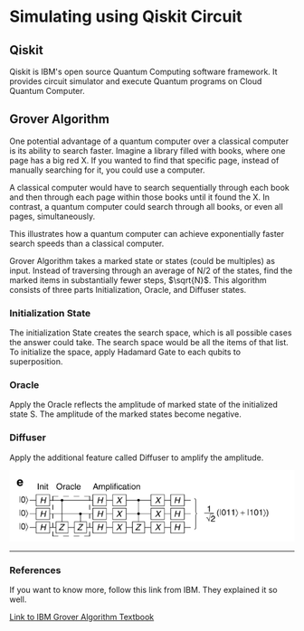 # Simulating using Qiskit Circuit

## Qiskit 
Qiskit is IBM's open source Quantum Computing software framework. It provides circuit simulator and execute Quantum programs on Cloud Quantum Computer.

## Grover Algorithm
One potential advantage of a quantum computer over a classical computer is its ability to search faster. Imagine a library filled with books, where one page has a big red X. If you wanted to find that specific page, instead of manually searching for it, you could use a computer.

A classical computer would have to search sequentially through each book and then through each page within those books until it found the X. In contrast, a quantum computer could search through all books, or even all pages, simultaneously.

This illustrates how a quantum computer can achieve exponentially faster search speeds than a classical computer.

Grover Algorithm takes a marked state or states (could be multiples) as input. Instead of traversing through an average of N/2 of the states, find the marked items in substantially fewer steps, $\sqrt{N}$. This algorithm consists of three parts Initialization, Oracle, and Diffuser states.

### Initialization State
The initialization State creates the search space, which is all possible cases the answer could take. The search space would be all the items of that list. To initialize the space, apply Hadamard Gate to each qubits to superposition. 

### Oracle
Apply the Oracle reflects the amplitude of marked state of the initialized state S. The amplitude of the marked states become negative. 

### Diffuser 
Apply the additional feature called Diffuser to amplify the amplitude.

![Alt text](/img/grover_circuit.png "Grover Circuit")
* * *
### References 
If you want to know more, follow this link from IBM. They explained it so well.

[Link to IBM Grover Algorithm Textbook](https://github.com/Qiskit/textbook/blob/main/notebooks/ch-algorithms/grover.ipynb)
